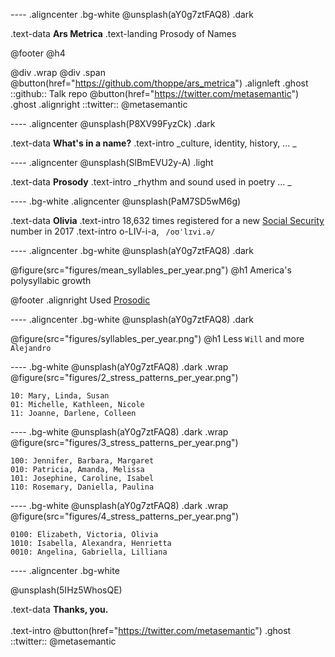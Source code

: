 ---- .aligncenter .bg-white
@unsplash(aY0g7ztFAQ8) .dark

.text-data **Ars Metrica**
.text-landing Prosody of Names

@footer
 @h4 
 
 @div .wrap @div .span
  @button(href="https://github.com/thoppe/ars_metrica") .alignleft .ghost
   ::github:: Talk repo
  @button(href="https://twitter.com/metasemantic") .ghost .alignright
   ::twitter:: @metasemantic

---- .aligncenter
@unsplash(P8XV99FyzCk) .dark

.text-data **What's in a name?**
.text-intro _culture, identity, history, ... _


---- .aligncenter
@unsplash(SlBmEVU2y-A) .light

.text-data **Prosody**
.text-intro _rhythm and sound used in poetry ... _


---- .bg-white .aligncenter 
@unsplash(PaM7SD5wM6g) 


.text-data **Olivia**
.text-intro 18,632 times registered for a new [Social Security](https://www.ssa.gov/oact/babynames/) number in 2017
.text-intro o-LIV-i-a, ``` /oʊˈlɪvi.ə/```

---- .aligncenter .bg-white
@unsplash(aY0g7ztFAQ8) .dark


@figure(src="figures/mean_syllables_per_year.png")
@h1 America's polysyllabic growth

@footer
	.alignright Used [Prosodic](https://pypi.org/project/prosodic/)


---- .aligncenter .bg-white
@unsplash(aY0g7ztFAQ8) .dark

@figure(src="figures/syllables_per_year.png")
@h1 Less `Will` and more `Alejandro`

----  .bg-white
@unsplash(aY0g7ztFAQ8) .dark
.wrap
	@figure(src="figures/2_stress_patterns_per_year.png")
```
10: Mary, Linda, Susan
01: Michelle, Kathleen, Nicole
11: Joanne, Darlene, Colleen
``` 

----  .bg-white
@unsplash(aY0g7ztFAQ8) .dark
.wrap
	@figure(src="figures/3_stress_patterns_per_year.png")

```
100: Jennifer, Barbara, Margaret
010: Patricia, Amanda, Melissa
101: Josephine, Caroline, Isabel
110: Rosemary, Daniella, Paulina
```

----  .bg-white
@unsplash(aY0g7ztFAQ8) .dark
.wrap
    @figure(src="figures/4_stress_patterns_per_year.png")
```
0100: Elizabeth, Victoria, Olivia
1010: Isabella, Alexandra, Henrietta
0010: Angelina, Gabriella, Lilliana
```
---- .aligncenter .bg-white

@unsplash(5IHz5WhosQE) 

.text-data **Thanks, you.**
<br><br>
.text-intro  @button(href="https://twitter.com/metasemantic") .ghost ::twitter:: @metasemantic




